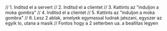 //	1. Inditsd el a servert
//	2. Inditsd el a clientet
//  3. Kattints az "induljon a moka gombra"
//  4. Inditsd el a clientet
//  5. Kattints az "induljon a moka gombra"
//  6. Lesz 2 ablak, amelyek egymassal tudnak jatszani, egyszer az egyik lo, utana a masik
//  Fontos hogy a 2 setterben ua. a beallitas legyen
